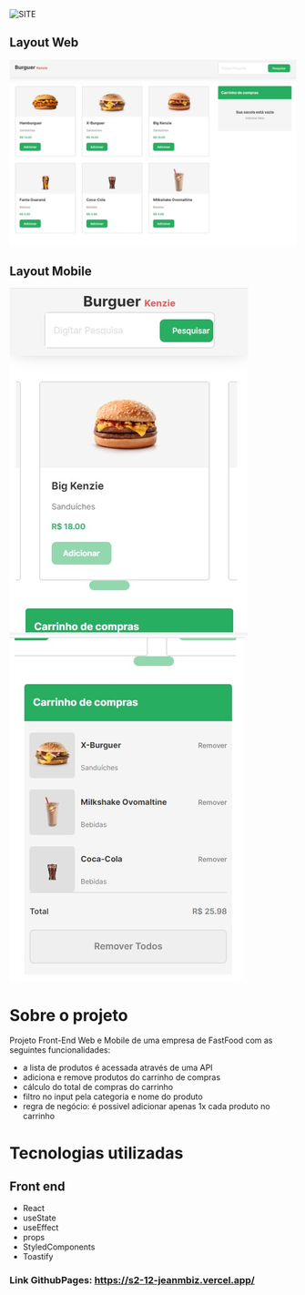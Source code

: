 ![SITE]()

## Layout Web

![Web 1](/src/assets/hamburgueria.jpg)

## Layout Mobile

![Mobile 1](/src/assets/bukenzie1.jpg) ![Mobile 2](/src/assets/bukenzie2.jpg)

# Sobre o projeto

Projeto Front-End Web e Mobile de uma empresa de FastFood com as seguintes funcionalidades:

- a lista de produtos é acessada através de uma API
- adiciona e remove produtos do carrinho de compras
- cálculo do total de compras do carrinho
- filtro no input pela categoria e nome do produto
- regra de negócio: é possivel adicionar apenas 1x cada produto no carrinho

# Tecnologias utilizadas

## Front end

- React
- useState
- useEffect
- props
- StyledComponents
- Toastify

### Link GithubPages: https://s2-12-jeanmbiz.vercel.app/
